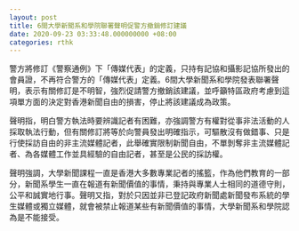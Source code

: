```yaml
---
layout: post
title: 6間大學新聞系和學院聯署聲明促警方撤銷修訂建議
date: 2020-09-23 03:33:48.000000000 +08:00
categories: rthk
---
```


警方將修訂《警察通例》下「傳媒代表」的定義，只持有記協和攝影記協所發出的會員證，不再符合警方的「傳媒代表」定義。6間大學新聞系和學院發表聯署聲明，表示有關修訂是不明智，強烈促請警方撤銷該建議，並呼籲特區政府考慮到這項單方面的決定對香港新聞自由的損害，停止將該建議成為政策。

聲明指，明白警方執法時要辨識記者有困難，亦強調警方有權對從事非法活動的人採取執法行動，但有關修訂將等於向警員發出明確指示，可驅散沒有做錯事、只是行使採訪自由的非主流媒體記者，此舉確實限制新聞自由，不單剝奪非主流媒體記者、為各媒體工作並具經驗的自由記者，甚至是公民的採訪權。

聲明強調，大學新聞課程一直是香港大多數專業記者的搖籃，作為他們教育的一部分，新聞系學生一直在報道有新聞價值的事情，秉持與專業人士相同的道德守則，公平和誠實地行事。聲明又指，對於只因並非已登記政府新聞處新聞發布系統的學生媒體或獨立媒體，就會被禁止報道某些有新聞價值的事情，大學新聞系和學院認為是不能接受。
